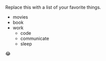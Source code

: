 Replace this with a list of your favorite things.
- movies
- book
- work
  - code
  - communicate
  - sleep
  
:joy:
